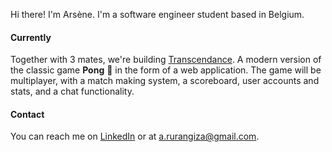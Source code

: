 Hi there! I'm Arsène. I'm a software engineer student based in Belgium. 

#### Currently

Together with 3 mates, we're building [Transcendance](https://github.com/jsilance/ft_transcendence).
A modern version of the classic game **Pong** 🏓 in the form of a web application. The game will be multiplayer, with a match making system, a scoreboard, user accounts and stats, and a chat functionality.

#### Contact
You can reach me on [LinkedIn](https://www.linkedin.com/in/arsenerurangiza/) or at a.rurangiza@gmail.com.
